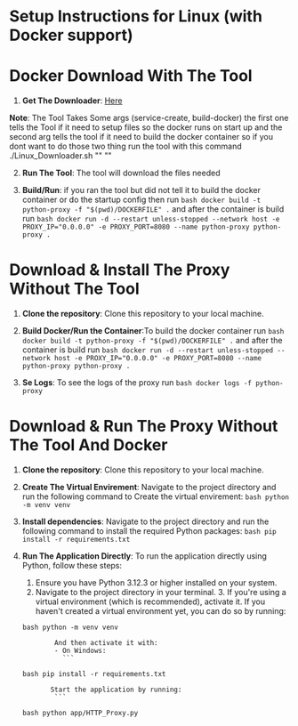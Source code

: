 # Setup Instructions for Linux (with Docker support)

# Docker Download With The Tool

1. **Get The Downloader**: [Here](https://github.com/Frank1o3/Python-Proxy/releases/download/v1.5.0/Linux_Downloader.sh)

**Note**: The Tool Takes Some args (service-create, build-docker) the first one tells the Tool if it need to setup files so the docker runs on start up and the second arg tells the tool if it need to build the docker container so if you dont want to do those two thing run the tool with this command ./Linux_Downloader.sh "" ""

2. **Run The Tool**: The tool will download the files needed

3. **Build/Run**: if you ran the tool but did not tell it to build the docker container or do the startup config then run `bash docker build -t python-proxy -f "$(pwd)/DOCKERFILE" .` and after the container is build run `bash docker run -d --restart unless-stopped --network host -e PROXY_IP="0.0.0.0" -e PROXY_PORT=8080 --name python-proxy python-proxy .`

# Download & Install The Proxy Without The Tool

1. **Clone the repository**: Clone this repository to your local machine.

2. **Build Docker/Run the Container**:To build the docker container  run `bash docker build -t python-proxy -f "$(pwd)/DOCKERFILE" .` and after the container is build run `bash docker run -d --restart unless-stopped --network host -e PROXY_IP="0.0.0.0" -e PROXY_PORT=8080 --name python-proxy python-proxy .`

3. **Se Logs**: To see the logs of the proxy run `bash docker logs -f python-proxy`

# Download & Run The Proxy Without The Tool And Docker

1. **Clone the repository**: Clone this repository to your local machine.

2. **Create The Virtual Envirement**: Navigate to the project directory and run the following command to Create the virtual envirement:
   `bash python -m venv venv`

3. **Install dependencies**: Navigate to the project directory and run the following command to install the required Python packages:
   `bash pip install -r requirements.txt`

4. **Run The Application Directly**:
    To run the application directly using Python, follow these steps:
    1. Ensure you have Python 3.12.3 or higher installed on your system.
    2. Navigate to the project directory in your terminal. 3.
    If you're using a virtual environment (which is recommended), activate it. If you haven't created a virtual environment yet, you can do so by running:

      ````
      bash python -m venv venv

              And then activate it with:
              - On Windows:
                ```

      bash pip install -r requirements.txt

             Start the application by running:
              ```

      bash python app/HTTP_Proxy.py
